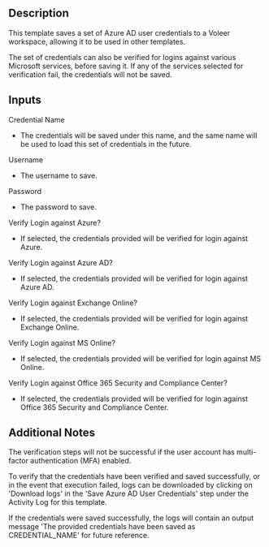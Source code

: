 ## Description

This template saves a set of Azure AD user credentials to a Voleer workspace, allowing it to be used in other templates.

The set of credentials can also be verified for logins against various Microsoft services, before saving it. If any of the services selected for verification fail, the credentials will not be saved.

## Inputs

Credential Name

   - The credentials will be saved under this name, and the same name will be used to load this set of credentials in the future.

Username

   - The username to save.

Password

   - The password to save.

Verify Login against Azure?

   - If selected, the credentials provided will be verified for login against Azure.

Verify Login against Azure AD?

   - If selected, the credentials provided will be verified for login against Azure AD.

Verify Login against Exchange Online?

   - If selected, the credentials provided will be verified for login against Exchange Online.

Verify Login against MS Online?

   - If selected, the credentials provided will be verified for login against MS Online.

Verify Login against Office 365 Security and Compliance Center?

   - If selected, the credentials provided will be verified for login against Office 365 Security and Compliance Center.

## Additional Notes

The verification steps will not be successful if the user account has multi-factor authentication (MFA) enabled.

To verify that the credentials have been verified and saved successfully, or in the event that execution failed, logs can be downloaded by clicking on 'Download logs' in the 'Save Azure AD User Credentials' step under the Activity Log for this template.

If the credentials were saved successfully, the logs will contain an output message 'The provided credentials have been saved as CREDENTIAL_NAME' for future reference.
